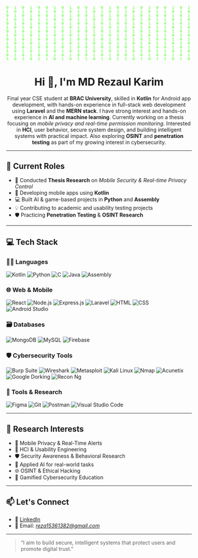 <img src="https://raw.githubusercontent.com/Hydra1536/Hydra1536/0d5e55d8236778e0524189fb89d54ed32cff49ad/hack01.svg" alt="Matrix SVG" style="max-width: 100%;">

<h1 align="center">Hi 👋, I'm MD Rezaul Karim</h1>

<p align="center">
  Final year CSE student at <strong>BRAC University</strong>, skilled in <strong>Kotlin</strong> for Android app development,  
  with hands-on experience in full-stack web development using <strong>Laravel</strong> and the <strong>MERN stack</strong>.  
  I have strong interest and hands-on experience in <strong>AI and machine learning</strong>. Currently working on a thesis 
  focusing on <em>mobile privacy and real-time permission monitoring</em>. Interested in <strong>HCI</strong>, user behavior, 
  secure system design, and building intelligent systems with practical impact. Also exploring <strong>OSINT</strong> and <strong>
  penetration testing</strong> as part of my growing interest in cybersecurity.
</p>

---

## 💼 Current Roles

- 🧪 Conducted **Thesis Research** on *Mobile Security & Real-time Privacy Control*
- 📱 Developing mobile apps using **Kotlin**
- 💻 Built AI & game-based projects in **Python** and **Assembly**
- 💡 Contributing to academic and usability testing projects
- 🛡️ Practicing **Penetration Testing** & **OSINT Research**

---

## 💻 Tech Stack

### 👨‍💻 Languages
![Kotlin](https://img.shields.io/badge/Kotlin-7F52FF?style=for-the-badge&logo=kotlin&logoColor=white)
![Python](https://img.shields.io/badge/Python-3776AB?style=for-the-badge&logo=python&logoColor=yellow)
![C](https://img.shields.io/badge/C-00599C?style=for-the-badge&logo=c&logoColor=white)
![Java](https://img.shields.io/badge/Java-F7DF1E?style=for-the-badge&logo=java&logoColor=black)
![Assembly](https://img.shields.io/badge/Assembly-3776AB?style=for-the-badge&logo=assembly&logoColor=red)

### 🌐 Web & Mobile
![React](https://img.shields.io/badge/React-20232A?style=for-the-badge&logo=react&logoColor=61DAFB)
![Node.js](https://img.shields.io/badge/Node.js-339933?style=for-the-badge&logo=node.js&logoColor=white)
![Express.js](https://img.shields.io/badge/Express.js-000000?style=for-the-badge&logo=express&logoColor=white)
![Laravel](https://img.shields.io/badge/Laravel-FF2D20?style=for-the-badge&logo=laravel&logoColor=white)
![HTML](https://img.shields.io/badge/HTML-E34F26?style=for-the-badge&logo=html&logoColor=white)
![CSS](https://img.shields.io/badge/CSS-1572B6?style=for-the-badge&logo=css&logoColor=white)
![Android Studio](https://img.shields.io/badge/Android_Studio-3DDC84?style=for-the-badge&logo=android-studio&logoColor=white)

### 🗃️ Databases
![MongoDB](https://img.shields.io/badge/MongoDB-4EA94B?style=for-the-badge&logo=mongodb&logoColor=white)
![MySQL](https://img.shields.io/badge/MySQL-00758F?style=for-the-badge&logo=mysql&logoColor=white)
![Firebase](https://img.shields.io/badge/Firebase-FFCA28?style=for-the-badge&logo=firebase&logoColor=black)

### 🛡️ Cybersecurity Tools
![Burp Suite](https://img.shields.io/badge/Burp_Suite-FF6600?style=for-the-badge&logo=burpsuite&logoColor=white)
![Wireshark](https://img.shields.io/badge/Wireshark-1679A7?style=for-the-badge&logo=wireshark&logoColor=white)
![Metasploit](https://img.shields.io/badge/Metasploit-3A3A3A?style=for-the-badge&logo=metasploit&logoColor=white)
![Kali Linux](https://img.shields.io/badge/Kali_Linux-557C94?style=for-the-badge&logo=kalilinux&logoColor=white)
![Nmap](https://img.shields.io/badge/Nmap-557C94?style=for-the-badge&logo=nmap&logoColor=white)
![Acunetix](https://img.shields.io/badge/Acunetix-557C94?style=for-the-badge&logo=acunetix&logoColor=white)
![Google Dorking](https://img.shields.io/badge/Google_Dorking-557C94?style=for-the-badge&logo=googledorking&logoColor=white)
![Recon Ng](https://img.shields.io/badge/Recon_Ng-557C94?style=for-the-badge&logo=reconng&logoColor=white)

### 🧪 Tools & Research
![Figma](https://img.shields.io/badge/Figma-F24E1E?style=for-the-badge&logo=figma&logoColor=white)
![Git](https://img.shields.io/badge/Git-F05032?style=for-the-badge&logo=git&logoColor=white)
![Postman](https://img.shields.io/badge/Postman-FF6C37?style=for-the-badge&logo=postman&logoColor=white)
![Visual Studio Code](https://img.shields.io/badge/VS_Code-007ACC?style=for-the-badge&logo=visualstudiocode&logoColor=white)

---

## 🔬 Research Interests

- 🔐 Mobile Privacy & Real-Time Alerts  
- 🧠 HCI & Usability Engineering  
- 🛡️ Security Awareness & Behavioral Research  
- 🤖 Applied AI for real-world tasks
- 🌐 OSINT & Ethical Hacking  
- 🧩 Gamified Cybersecurity Education

---

## 📫 Let's Connect

- 🔗 [LinkedIn](https://www.linkedin.com/in/md-rezaul-karim-2423a621a/)
- 📧 Email: *reza15361382@gmail.com*

---

> “I aim to build secure, intelligent systems that protect users and promote digital trust.”

